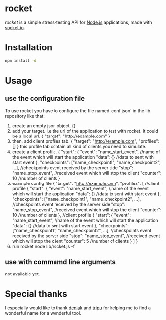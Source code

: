 
# rocket

*rocket* is a simple stress-testing API for [Node.js](http://nodejs.org/) applications, made with [socket.io](https://github.com/Automattic/socket.io).

# Installation

```bash
npm install -d
```

# Usage

## use the configuration file
To use rocket you have to configure the file named 'conf.json' in the lib repository like that:

1. create an empty json object.
	{}
2. add your target. i.e the url of the application to test with rocket. It could be a local url.
	{
		"target": "http://example.com"
	}
3. then, add client profiles tab.
	{
		"target": "http://example.com",
		"profiles": []
	}
this profile tab contain all kind of clients you need to simulate.
4. create a client profile.
	{
		"start": {
			"event": "name_start_event", //name of the event which will start the application
			"data": {} //data to sent with start event
		},
		"checkpoints": ["name_checkpoint1", "name_checkpoint2", ...], //checkpoints event received by the server side
		"stop": "name_stop_event", //received event which will stop the client
		"counter": 10 //number of clients
	}
5. example config file
	{
		"target": "http://example.com",
		"profiles": [
			//client profile
			{
			"start": {
				"event": "name_start_event", //name of the event which will start the application
				"data": {} //data to sent with start event
			},
			"checkpoints": ["name_checkpoint1", "name_checkpoint2", ...], //checkpoints event received by the server side
			"stop": "name_stop_event", //received event which will stop the client
			"counter": 10 //number of clients
			},
			//client profile
			{
			"start": {
				"event": "name_start_event", //name of the event which will start the application
				"data": {} //data to sent with start event
			},
			"checkpoints": ["name_checkpoint1", "name_checkpoint2", ...], //checkpoints event received by the server side
			"stop": "name_stop_event", //received event which will stop the client
			"counter": 5 //number of clients
			}
		]
	}
6. run rocket
	node lib/rocket.js -f

## use with commamd line arguments
not available yet.

# Special thanks

I especially would like to thank [deniak](https://github.com/deniak) and [tripu](https://github.com/tripu) for helping me to find a wonderful name for a wonderful tool.

